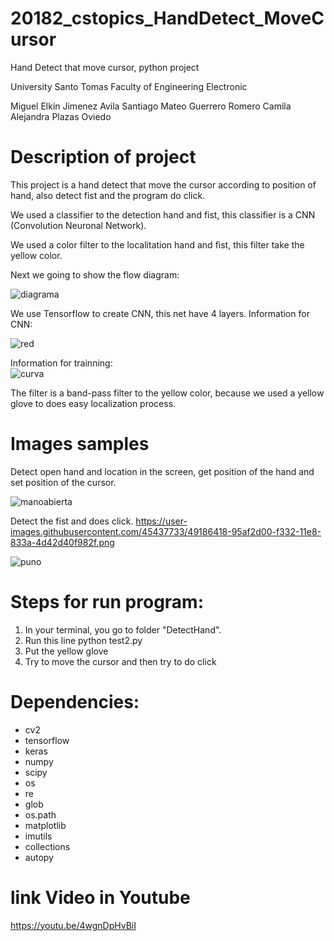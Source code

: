 # 20182_cstopics_HandDetect_MoveCursor
Hand Detect that move cursor, python project 

University Santo Tomas
Faculty of Engineering Electronic

Miguel Elkin Jimenez Avila 
Santiago Mateo Guerrero Romero
Camila Alejandra Plazas Oviedo


# Description of project
This project is a hand detect that move the cursor according to position of hand, also detect fist and the program do click.

We used a classifier to the detection hand and fist, this classifier is a CNN (Convolution Neuronal Network).

We used a color filter to the localitation hand and fist, this filter take the yellow color. 

Next we going to show the flow diagram:

![diagrama](https://user-images.githubusercontent.com/45437733/49232259-9d69e280-f3c1-11e8-9efb-2bff439234ce.jpg)


We use Tensorflow to create CNN, this net have 4 layers. Information for CNN:

![red](https://user-images.githubusercontent.com/45437733/49232392-d4d88f00-f3c1-11e8-94d2-81fd0156701c.JPG)

Information for trainning:  
![curva](https://user-images.githubusercontent.com/45437733/49232442-efab0380-f3c1-11e8-9a8f-4d84310c0aec.JPG)

The filter is a band-pass filter to the yellow color, because we used a yellow glove to does easy localization process.

# Images samples
Detect open hand and location in the screen, get position of the hand and set position of the cursor.

![manoabierta](https://user-images.githubusercontent.com/45437733/49232518-1832fd80-f3c2-11e8-87f9-eff49211df53.png)

Detect the fist and does click.
https://user-images.githubusercontent.com/45437733/49186418-95af2d00-f332-11e8-833a-4d42d40f982f.png

![puno](https://user-images.githubusercontent.com/45437733/49232538-25e88300-f3c2-11e8-9dc9-8696e493ce48.png)


# Steps for run program:

1. In your terminal, you go to folder "DetectHand".
2. Run this line python test2.py
3. Put the yellow glove 
4. Try to move the cursor and then try to do click 

# Dependencies:

- cv2
- tensorflow
- keras
- numpy
- scipy 
- os
- re
- glob
- os.path
- matplotlib
- imutils
- collections
- autopy

# link Video in Youtube

https://youtu.be/4wgnDpHvBiI
